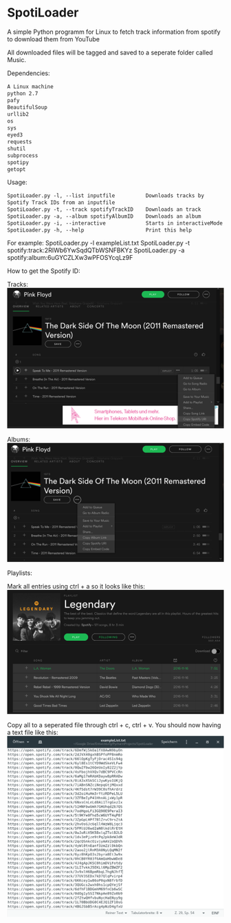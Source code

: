 # SpotiLoader
A simple Python programm for Linux to fetch track information from spotify to download them from YouTube

All downloaded files will be tagged and saved to a seperate folder called Music.

Dependencies:

    A Linux machine
    python 2.7
    pafy
    BeautifulSoup
    urllib2
    os
    sys
    eyed3
    requests
    shutil
    subprocess
    spotipy
    getopt

Usage:

    SpotiLoader.py -l, --list inputfile          Downloads tracks by Spotify Track IDs from an inputfile
    SpotiLoader.py -t, --track spotifyTrackID    Downloads an track
    SpotiLoader.py -a, --album spotifyAlbumID    Downloads an album
    SpotiLoader.py -i, --interactive             Starts in interactiveMode
    SpotiLoader.py -h, --help                    Print this help

For example:
    SpotiLoader.py -l exampleList.txt
    SpotiLoader.py -t spotify:track:2RIWb6YwSqdQTbWSNFBKYz
    SpotiLoader.py -a spotify:album:6uGYCZLXw3wPFOSYcqLz9F

How to get the Spotify ID:
    
   Tracks:
   ![Alt text](https://github.com/Flo9818/SpotiLoader/blob/master/Pictures/track.png?raw=true "Getting Track ID")  
   
   Albums:
   ![Alt text](https://github.com/Flo9818/SpotiLoader/blob/master/Pictures/album.png?raw=true "Getting Album ID")
   
   Playlists:
   
   Mark all entries using ctrl + a so it looks like this:
   ![Alt text](https://github.com/Flo9818/SpotiLoader/blob/master/Pictures/playlist.png?raw=true "Download playlists")
   
   Copy all to a seperated file through ctrl + c, ctrl + v. You should now having a text file like this:
   ![Alt text](https://github.com/Flo9818/SpotiLoader/blob/master/Pictures/file.png?raw=true "Download playlists")
